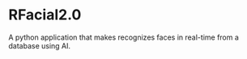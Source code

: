 # RFacial2.0
A python application that makes recognizes faces in real-time from a database using AI.
